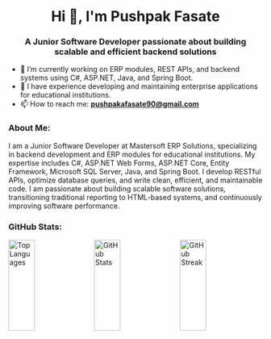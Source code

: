 <h1 align="center">Hi 👋, I'm Pushpak Fasate</h1>
<h3 align="center">A Junior Software Developer passionate about building scalable and efficient backend solutions</h3>

- 🌱 I’m currently working on ERP modules, REST APIs, and backend systems using C#, ASP.NET, Java, and Spring Boot.
- 💼 I have experience developing and maintaining enterprise applications for educational institutions.
- 📫 How to reach me: **pushpakafasate90@gmail.com**

<h3 align="left">About Me:</h3>
<p>
I am a Junior Software Developer at Mastersoft ERP Solutions, specializing in backend development and ERP modules for educational institutions. My expertise includes C#, ASP.NET Web Forms, ASP.NET Core, Entity Framework, Microsoft SQL Server, Java, and Spring Boot. I develop RESTful APIs, optimize database queries, and write clean, efficient, and maintainable code. I am passionate about building scalable software solutions, transitioning traditional reporting to HTML-based systems, and continuously improving software performance.
</p>
<h3 align="left">GitHub Stats:</h3>
<p align="left">
  <img src="https://github-readme-stats.vercel.app/api/top-langs?username=pushpak90&show_icons=true&theme=tokyonight&locale=en&layout=compact" alt="Top Languages" width="32%" style="display:inline-block; margin-right:1%" height="180" />
  <img src="https://github-readme-stats.vercel.app/api?username=pushpak90&theme=tokyonight" height="180" alt="GitHub Stats" width="32%" style="display:inline-block; margin-right:1%" />
  <img src="https://github-readme-streak-stats.herokuapp.com/?user=pushpak90&theme=tokyonight" alt="GitHub Streak" width="32%" style="display:inline-block"height="180" />
</p>

